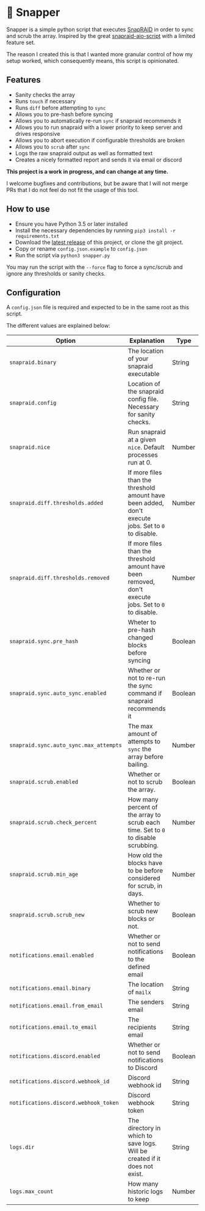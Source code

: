 # :turtle: Snapper

Snapper is a simple python script that executes [SnapRAID](https://github.com/amadvance/snapraid) in order to sync and scrub the array. Inspired by the great [snapraid-aio-script](https://github.com/auanasgheps/snapraid-aio-script) with a limited feature set.

The reason I created this is that I wanted more granular control of how my setup worked, which consequently means, this script is opinionated.

## Features

- Sanity checks the array
- Runs `touch` if necessary
- Runs `diff` before attempting to `sync`
- Allows you to pre-hash before syncing
- Allows you to automatically re-run `sync` if snapraid recommends it
- Allows you to run snapraid with a lower priority to keep server and drives responsive
- Allows you to abort execution if configurable thresholds are broken
- Allows you to `scrub` after `sync`
- Logs the raw snapraid output as well as formatted text
- Creates a nicely formatted report and sends it via email or discord

**This project is a work in progress, and can change at any time.**

I welcome bugfixes and contributions, but be aware that I will not merge PRs that I do not feel do not fit the usage of this tool.

## How to use

- Ensure you have Python 3.5 or later installed
- Install the necessary dependencies by running `pip3 install -r requirements.txt`
- Download the [latest release](https://github.com/firasdib/snapper/releases) of this project, or clone the git project.
- Copy or rename `config.json.example` to `config.json`
- Run the script via `python3 snapper.py`

You may run the script with the `--force` flag to force a sync/scrub and ignore any thresholds or sanity checks.

## Configuration

A `config.json` file is required and expected to be in the same root as this script. 

The different values are explained below:

| Option                                 | Explanation                                                                                           | Type    |
|----------------------------------------|-------------------------------------------------------------------------------------------------------|---------|
| `snapraid.binary`                      | The location of your snapraid executable                                                              | String  |
| `snapraid.config`                      | Location of the snapraid config file. Necessary for sanity checks.                                    | String  |
| `snapraid.nice`                        | Run snapraid at a given `nice`. Default processes run at 0.                                           | Number  |
| `snapraid.diff.thresholds.added`       | If more files than the threshold amount have been added, don't execute jobs. Set to `0` to disable.   | Number  |
| `snapraid.diff.thresholds.removed`     | If more files than the threshold amount have been removed, don't execute jobs. Set to `0` to disable. | Number  |
| `snapraid.sync.pre_hash`               | Wheter to pre-hash changed blocks before syncing                                                      | Boolean |
| `snapraid.sync.auto_sync.enabled`      | Whether or not to re-run the sync command if snapraid recommends it                                   | Boolean |
| `snapraid.sync.auto_sync.max_attempts` | The max amount of attempts to `sync` the array before bailing.                                        | Number  |
| `snapraid.scrub.enabled`               | Whether or not to scrub the array.                                                                    | Boolean |
| `snapraid.scrub.check_percent`         | How many percent of the array to scrub each time. Set to `0` to disable scrubbing.                    | Number  |
| `snapraid.scrub.min_age`               | How old the blocks have to be before considered for scrub, in days.                                   | Number  |
| `snapraid.scrub.scrub_new`             | Whether to scrub new blocks or not.                                                                   | Boolean |
| `notifications.email.enabled`          | Whether or not to send notifications to the defined email                                             | Boolean |
| `notifications.email.binary`           | The location of `mailx`                                                                               | String  |
| `notifications.email.from_email`       | The senders email                                                                                     | String  |
| `notifications.email.to_email`         | The recipients email                                                                                  | String  |                                                       
| `notifications.discord.enabled`        | Whether or not to send notifications to Discord                                                       | Boolean |
| `notifications.discord.webhook_id`     | Discord webhook id                                                                                    | String  |
| `notifications.discord.webhook_token`  | Discord webhook token                                                                                 | String  |
| `logs.dir`                             | The directory in which to save logs. Will be created if it does not exist.                            | String  |
| `logs.max_count`                       | How many historic logs to keep                                                                        | Number  |
